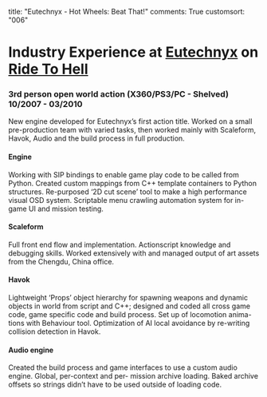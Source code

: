 title: "Eutechnyx - Hot Wheels: Beat That!"
comments: True
customsort: "006"


Industry Experience at [Eutechnyx][etx] on [Ride To Hell][ridetohell]
=====================================================================

### 3rd person open world action (X360/PS3/PC - Shelved) 10/2007 - 03/2010

New engine developed for Eutechnyx’s first action title. Worked on a small pre-production team with varied tasks, then worked mainly with Scaleform, Havok, Audio and the build process in full production.

#### Engine

Working with SIP bindings to enable game play code to be called from Python. Created custom mappings from C++ template containers to Python structures. Re-purposed ‘2D cut scene’ tool to make a high performance visual OSD system. Scriptable menu crawling automation system for in-game UI and mission testing.

#### Scaleform

Full front end flow and implementation. Actionscript knowledge and debugging skills. Worked extensively with and managed output of art assets from the Chengdu, China office.

#### Havok

Lightweight ‘Props’ object hierarchy for spawning weapons and dynamic objects in world from script and C++; designed and coded all cross game code, game specific code and build process. Set up of locomotion anima- tions with Behaviour tool. Optimization of AI local avoidance by re-writing collision detection in Havok.

#### Audio engine

Created the build process and game interfaces to use a custom audio engine. Global, per-context and per- mission archive loading. Baked archive offsets so strings didn’t have to be used outside of loading code.

[etx]: http://www.eutechnyx.com "Eutechnyx"
[ridetohell]: http://nathanrosspowell.com/games/ride-to-hell "Ride To Hell"